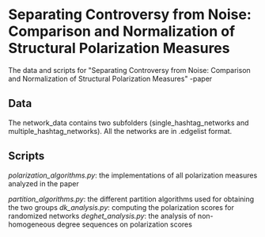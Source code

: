 # Separating Controversy from Noise: Comparison and Normalization of Structural Polarization Measures
The data and scripts for "Separating Controversy from Noise: Comparison and Normalization of Structural Polarization Measures" -paper

## Data

The network_data contains two subfolders (single_hashtag_networks and multiple_hashtag_networks). All the networks are in .edgelist format.

## Scripts

*polarization_algorithms.py*: the implementations of all polarization measures analyzed in the paper

*partition_algorithms.py*: the different partition algorithms used for obtaining the two groups
*dk_analysis.py*: computing the polarization scores for randomized networks
*deghet_analysis.py*: the analysis of non-homogeneous degree sequences on polarization scores
